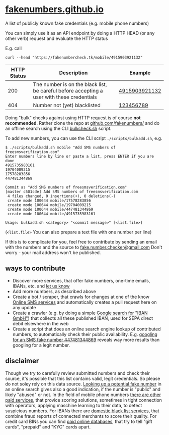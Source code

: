 # [fakenumbers.github.io](https://fakenumbers.github.io/)
A list of publicly known fake credentials (e.g. mobile phone numbers)

You can simply use it as an API endpoint by doing a HTTP HEAD (or any other verb) request and evaluate the HTTP status

E.g. call

`curl --head "https://fakenumbercheck.tk/mobile/4915903921132"`

| HTTP Status | Description | Example |
| --- | --- | --- |
| 200 | The number is on the black list, be careful before accepting a user with these credentials | [4915903921132](https://fakenumbercheck.tk/mobile/4915903921132) |
| 404 | Number not (yet) blacklisted | [123456789](https://fakenumbercheck.tk/mobile/123456789) |

Doing "bulk" checks against using HTTP request is of course **not recommended**. Rather clone the repo at [github.com/fakenumbers/](https://github.com/fakenumbers/fakenumbers.github.io/) and do an offline search using the CLI [bulkcheck.sh](https://github.com/fakenumbers/fakenumbers.github.io/blob/master/scripts/bulkcheck.sh) script.

To add new numbers, you can use the CLI script `./scripts/bulkadd.sh`, e.g.

```
$ ./scripts/bulkadd.sh mobile "Add SMS numbers of freesmsverification.com"
Enter numbers line by line or paste a list, press ENTER if you are done
4915735983161
19704009215
17578283856
447481344869

Commit as "Add SMS numbers of freesmsverification.com"
[master c501cde] Add SMS numbers of freesmsverification.com
 4 files changed, 0 insertions(+), 0 deletions(-)
 create mode 100644 mobile/17578283856
 create mode 100644 mobile/19704009215
 create mode 100644 mobile/447481344869
 create mode 100644 mobile/4915735983161
```

`Usage: bulkadd.sh <category> "<commit message>" [<list.file>]`

(`<list.file>` You can also prepare a text file with one number per line)
  
If this is to complicate for you, feel free to contribute by sending an email with the numbers and the source to [fake.number.checker@gmail.com](mailto:fake.number.checker@gmail.com) Don't worry - your mail address won't be published.

## ways to contribute
* Discover more services, that offer fake numbers, one-time emails, IBANs, etc. and [let us know](mailto:fake.number.checker@gmail.com)
* Add more numbers, as described above
* Create a bot / scraper, that crawls for changes at one of the know [Online SMS services](https://github.com/fakenumbers/fakenumbers.github.io/tree/master/sms-services) and automatically creates a pull request here on any update
* Create a crawler (e.g. by doing a simple [Google search for "IBAN GmbH"](https://www.google.com/search?q=iban%20gmbh)) that collects all these published IBAN, used for SEPA direct debit elsewhere in the web
* Create a script that does an online search engine lookup of contributed numbers, to automatically check their public availability. E.g. [googling for an SMS fake number 447481344869](https://www.google.com/search?q=447481344869) reveals way more results than googling for a legit number.

## disclaimer
Though we try to carefully review submitted numbers and check their source, it's possible that this list contains valid, legit credentials. So please do not soley rely on this data source. [Looking up a potential fake number](https://www.google.com/search?q=447481344869) in an online search gives also a good indication, if the number is "public" and likely "abused" or not. In the field of mobile phone numbers [there are other paid services](https://www.google.com/search?q=mobile%20phone%20number%20scoring), that provice scoring solutions, sometimes in tight connection with operators, applying maschine learning to their data, to detect suspicious numbers. For IBANs there are [domestic black list services](https://www.google.com/search?q=Rücklastschriften-Präventions-Pool), that combine fraud reports of connected merchants to score their quality. For credit card BINs you can find [paid online databases](https://www.google.com/search?q=credit%20card%20bin%20database), that try to tell "gift cards", "prepaid" and "KYC" cards apart.

